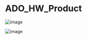 # ADO_HW_Product
![image](https://github.com/Fazan4ik/ADO_HW_Product/assets/91279825/5f00992f-0d00-448c-b005-71b194382756)

![image](https://github.com/Fazan4ik/ADO_HW_Product/assets/91279825/0d641420-265e-400b-bb50-0fa1605f46d0)
